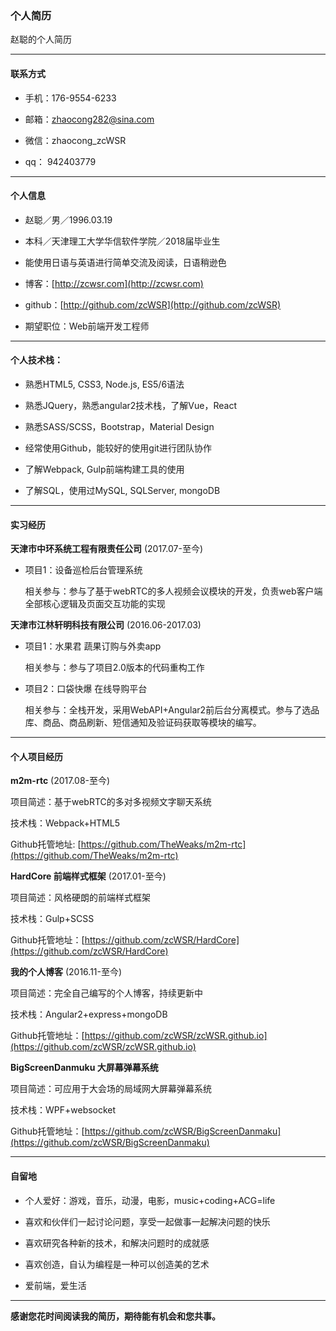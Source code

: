 ### 个人简历
赵聪的个人简历

---

#### 联系方式
* 手机：176-9554-6233

* 邮箱：zhaocong282@sina.com

* 微信：zhaocong_zcWSR

* qq： 942403779

------

#### 个人信息

* 赵聪／男／1996.03.19

* 本科／天津理工大学华信软件学院／2018届毕业生

* 能使用日语与英语进行简单交流及阅读，日语稍逊色

* 博客：[http://zcwsr.com](http://zcwsr.com)

* github：[http://github.com/zcWSR](http://github.com/zcWSR)

* 期望职位：Web前端开发工程师

------

#### 个人技术栈：

* 熟悉HTML5, CSS3, Node.js, ES5/6语法
 
* 熟悉JQuery，熟悉angular2技术栈，了解Vue，React
 
* 熟悉SASS/SCSS，Bootstrap，Material Design
 
* 经常使用Github，能较好的使用git进行团队协作
 
* 了解Webpack, Gulp前端构建工具的使用
 
* 了解SQL，使用过MySQL, SQLServer, mongoDB

------

#### 实习经历

__天津市中环系统工程有限责任公司__ (2017.07-至今)

* 项目1：设备巡检后台管理系统

  相关参与：参与了基于webRTC的多人视频会议模块的开发，负责web客户端全部核心逻辑及页面交互功能的实现

__天津市江林轩明科技有限公司__ (2016.06-2017.03)

* 项目1：水果君 蔬果订购与外卖app

  相关参与：参与了项目2.0版本的代码重构工作
  
* 项目2：口袋快爆 在线导购平台

  相关参与：全栈开发，采用WebAPI+Angular2前后台分离模式。参与了选品库、商品、商品刷新、短信通知及验证码获取等模块的编写。

------

#### 个人项目经历

__m2m-rtc__ (2017.08-至今)

项目简述：基于webRTC的多对多视频文字聊天系统

技术栈：Webpack+HTML5

Github托管地址: [https://github.com/TheWeaks/m2m-rtc](https://github.com/TheWeaks/m2m-rtc)

__HardCore 前端样式框架__ (2017.01-至今)

项目简述：风格硬朗的前端样式框架

技术栈：Gulp+SCSS

Github托管地址：[https://github.com/zcWSR/HardCore](https://github.com/zcWSR/HardCore)

__我的个人博客__ (2016.11-至今)

项目简述：完全自己编写的个人博客，持续更新中

技术栈：Angular2+express+mongoDB

Github托管地址：[https://github.com/zcWSR/zcWSR.github.io](https://github.com/zcWSR/zcWSR.github.io)

__BigScreenDanmuku 大屏幕弹幕系统__ 

项目简述：可应用于大会场的局域网大屏幕弹幕系统

技术栈：WPF+websocket

Github托管地址：[https://github.com/zcWSR/BigScreenDanmaku](https://github.com/zcWSR/BigScreenDanmaku)

------

#### 自留地

* 个人爱好：游戏，音乐，动漫，电影，music+coding+ACG=life

* 喜欢和伙伴们一起讨论问题，享受一起做事一起解决问题的快乐

* 喜欢研究各种新的技术，和解决问题时的成就感

* 喜欢创造，自认为编程是一种可以创造美的艺术

* 爱前端，爱生活

------

__感谢您花时间阅读我的简历，期待能有机会和您共事。__

